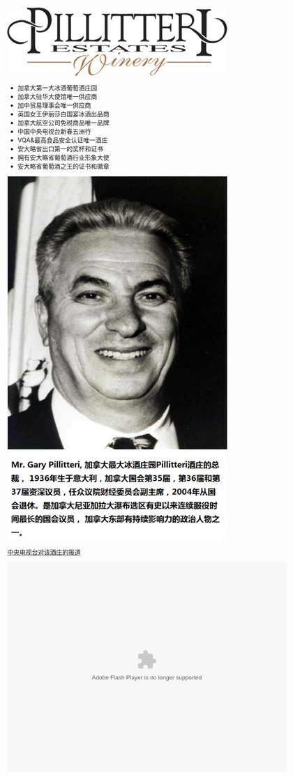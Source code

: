 ![logo](pics/instroduction/logo.jpg)

* 加拿大第一大冰酒葡萄酒庄园
* 加拿大驻华大使馆唯一供应商
* 加中贸易理事会唯一供应商
* 英国女王伊丽莎白国宴冰酒出品商
* 加拿大航空公司免税商品唯一品牌
* 中国中央电视台新春五洲行
* VQA&最高食品安全认证唯一酒庄
* 安大略省出口第一的奖杯和证书
* 拥有安大略省葡萄酒行业形象大使
* 安大略省葡萄酒之王的证书和徽章

![president](pics/instroduction/president.jpg)

[中央电视台对该酒庄的报道](http://news.cntv.cn/china/20120124/115294.shtml?from=singlemessage&isappinstalled=0)


<embed id='v_player_cctv' width='640' height='480' flashvars='adCalls=http%3A//pubads.g.doubleclick.net/gampad/adx%3Fiu%3D/8962/web_cntv/dicengye_qiantiepian1%26sz%3D7x1%26c%3D1455517217913%26m%3Dtext/xml%26t%3Dpage_group%253Ddianbo%2526subsite%253Dnews%2526CHANNEL%253DC25212000002%2526sorts%253D1%7B%21@%23%7Dhttp%3A//pubads.g.doubleclick.net/gampad/adx%3Fiu%3D/8962/web_cntv/dicengye_qiantiepian2%26sz%3D7x2%26c%3D1455517217914%26m%3Dtext/xml%26t%3Dpage_group%253Ddianbo%2526subsite%253Dnews%2526CHANNEL%253DC25212000002%2526sorts%253D1%7B%21@%23%7Dhttp%3A//pubads.g.doubleclick.net/gampad/adx%3Fiu%3D/8962/web_cntv/dicengye_qiantiepian3%26sz%3D7x3%26c%3D1455517217914%26m%3Dtext/xml%26t%3Dpage_group%253Ddianbo%2526subsite%253Dnews%2526CHANNEL%253DC25212000002%2526sorts%253D1%7B%21@%23%7Dhttp%3A//pubads.g.doubleclick.net/gampad/adx%3Fiu%3D/8962/web_cntv/dicengye_qiantiepian4%26sz%3D7x4%26c%3D1455517217914%26m%3Dtext/xml%26t%3Dpage_group%253Ddianbo%2526subsite%253Dnews%2526CHANNEL%253DC25212000002%2526sorts%253D1&adAfter=http%3A//pubads.g.doubleclick.net/gampad/adx%3Fiu%3D/8962/web_cntv/dicengye_houtiepian%26sz%3D8x1%26c%3D1455517217914%26m%3Dtext/xml%26t%3Dpage_group%253Ddianbo%2526subsite%253Dnews%2526CHANNEL%253DC25212000002%2526sorts%253D1&adPause=http%3A//pubads.g.doubleclick.net/gampad/adx%3Fiu%3D/8962/web_cntv/dicengye_zanting%26sz%3D1x1%26c%3D1455517217914%26m%3Dtext/xml%26t%3Dpage_group%253Ddianbo%2526subsite%253Dnews%2526CHANNEL%253DC25212000002%2526sorts%253D1&adCorner=http%3A//pubads.g.doubleclick.net/gampad/adx%3Fiu%3D/8962/web_cntv/dicengye_jiaobiao%26sz%3D1x1%26c%3D1455517217914%26m%3Dtext/xml%26t%3Dpage_group%253Ddianbo%2526subsite%253Dnews%2526CHANNEL%253DC25212000002%2526sorts%253D1&adBanner=http%3A//pubads.g.doubleclick.net/gampad/adx%3Fiu%3D/8962/web_cntv/dicengye_xuanfubanner%26sz%3D1x1%26c%3D1455517217914%26m%3Dtext/xml%26t%3Dpage_group%253Ddianbo%2526subsite%253Dnews%2526CHANNEL%253DC25212000002%2526sorts%253D1&adText=http%3A//pubads.g.doubleclick.net/gampad/adx%3Fiu%3D/8962/web_cntv/dicengye_kongzhitiaowenzi%26sz%3D1x1%26c%3D1455517217914%26m%3Dtext/xml%26t%3Dpage_group%253Ddianbo%2526subsite%253Dnews%2526CHANNEL%253DC25212000002%2526sorts%253D1&videoId=20120124115294&filePath=/flvxml/2009/01/24/&isAutoPlay=true&url=http://news.cntv.cn/china/20120124/115294.shtml?from=singlemessage&isappinstalled=0&tai=news&configPath=http://js.player.cntv.cn/xml/config/outside.xml&widgetsConfig=&languageConfig=&hour24DataURL=&outsideChannelId=channelBugu&videoCenterId=c60fc99829ff493498e577c4133c74d5' allowscriptaccess='always' allowfullscreen='true' menu='false' quality='best' bgcolor='#000000' name='v_player_cctv' src='http://player.cntv.cn/standard/cntvOutSidePlayer.swf' type='application/x-shockwave-flash' lk_mediaid='lk_juiceapp_mediaPopup_1257416656250' lk_media='yes'/>
